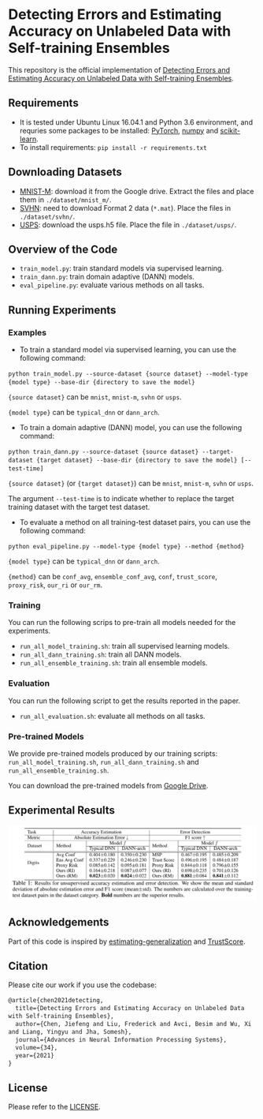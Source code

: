 # Detecting Errors and Estimating Accuracy on Unlabeled Data with Self-training Ensembles
This repository is the official implementation of [Detecting Errors and Estimating Accuracy on Unlabeled Data with Self-training Ensembles](https://arxiv.org/abs/2106.15728). 

## Requirements
* It is tested under Ubuntu Linux 16.04.1 and Python 3.6 environment, and requries some packages to be installed: [PyTorch](https://pytorch.org/), [numpy](http://www.numpy.org/) and [scikit-learn](https://scikit-learn.org/). 
* To install requirements: `pip install -r requirements.txt`

## Downloading Datasets
* [MNIST-M](http://bit.ly/2fNqL6N): download it from the Google drive. Extract the files and place them in `./dataset/mnist_m/`. 
* [SVHN](http://ufldl.stanford.edu/housenumbers/): need to download Format 2 data (`*.mat`). Place the files in `./dataset/svhn/`.
* [USPS](https://www.kaggle.com/bistaumanga/usps-dataset): download the usps.h5 file. Place the file in `./dataset/usps/`.

## Overview of the Code
* `train_model.py`: train standard models via supervised learning. 
* `train_dann.py`: train domain adaptive (DANN) models. 
* `eval_pipeline.py`: evaluate various methods on all tasks. 

## Running Experiments

### Examples

* To train a standard model via supervised learning, you can use the following command:

`python train_model.py --source-dataset {source dataset} --model-type {model type} --base-dir {directory to save the model}`

`{source dataset}` can be `mnist`, `mnist-m`, `svhn` or `usps`.

`{model type}` can be `typical_dnn` or `dann_arch`. 

* To train a domain adaptive (DANN) model, you can use the following command:

`python train_dann.py --source-dataset {source dataset} --target-dataset {target dataset} --base-dir {directory to save the model} [--test-time]`

`{source dataset}` (or `{target dataset}`) can be `mnist`, `mnist-m`, `svhn` or `usps`.

The argument `--test-time` is to indicate whether to replace the target training dataset with the target test dataset. 

* To evaluate a method on all training-test dataset pairs, you can use the following command:

`python eval_pipeline.py --model-type {model type} --method {method}`

`{model type}` can be `typical_dnn` or `dann_arch`. 

`{method}` can be `conf_avg`, `ensemble_conf_avg`, `conf`, `trust_score`, `proxy_risk`, `our_ri` or `our_rm`.

### Training

You can run the following scrips to pre-train all models needed for the experiments. 
* `run_all_model_training.sh`: train all supervised learning models. 
* `run_all_dann_training.sh`: train all DANN models. 
* `run_all_ensemble_training.sh`: train all ensemble models.

### Evaluation

You can run the following script to get the results reported in the paper.
* `run_all_evaluation.sh`: evaluate all methods on all tasks. 

### Pre-trained Models

We provide pre-trained models produced by our training scripts: `run_all_model_training.sh`, `run_all_dann_training.sh` and `run_all_ensemble_training.sh`. 

You can download the pre-trained models from [Google Drive](https://drive.google.com/drive/folders/1PCUVBW1Wf1JqyN_goC1GiAi-sYFtO26e?usp=sharing). 

## Experimental Results
![Main Results](results.png)

## Acknowledgements
Part of this code is inspired by [estimating-generalization](https://github.com/chingyaoc/estimating-generalization) and [TrustScore](https://github.com/google/TrustScore). 

## Citation 
Please cite our work if you use the codebase: 
```
@article{chen2021detecting,
  title={Detecting Errors and Estimating Accuracy on Unlabeled Data with Self-training Ensembles},
  author={Chen, Jiefeng and Liu, Frederick and Avci, Besim and Wu, Xi and Liang, Yingyu and Jha, Somesh},
  journal={Advances in Neural Information Processing Systems},
  volume={34},
  year={2021}
}
```

## License
Please refer to the [LICENSE](LICENSE).
